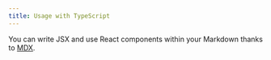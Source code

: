 ```yaml
---
title: Usage with TypeScript
---
```


You can write JSX and use React components within your Markdown thanks to [MDX](https://mdxjs.com/).
